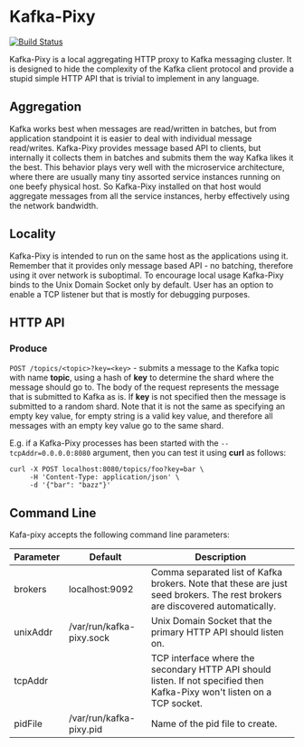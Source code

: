 # Kafka-Pixy

[![Build Status](https://travis-ci.org/mailgun/kafka-pixy.svg?branch=master)](https://travis-ci.org/mailgun/kafka-pixy)

Kafka-Pixy is a local aggregating HTTP proxy to Kafka messaging cluster. It is
designed to hide the complexity of the Kafka client protocol and provide a
stupid simple HTTP API that is trivial to implement in any language.

## Aggregation
Kafka works best when messages are read/written in batches, but from application
standpoint it is easier to deal with individual message read/writes. Kafka-Pixy
provides message based API to clients, but internally it collects them in
batches and submits them the way Kafka likes it the best. This behavior plays
very well with the microservice architecture, where there are usually many tiny
assorted service instances running on one beefy physical host. So Kafka-Pixy
installed on that host would aggregate messages from all the service instances,
herby effectively using the network bandwidth.

## Locality
Kafka-Pixy is intended to run on the same host as the applications using it.
Remember that it provides only message based API - no batching, therefore using
it over network is suboptimal. To encourage local usage Kafka-Pixy binds to
the Unix Domain Socket only by default. User has an option to enable a TCP
listener but that is mostly for debugging purposes.

## HTTP API

### Produce

`POST /topics/<topic>?key=<key>` - submits a message to the Kafka topic with
name **topic**, using a hash of **key** to determine the shard where the message
should go to. The body of the request represents the message that
is submitted to Kafka as is. If **key** is not specified then the message is
submitted to a random shard. Note that it is not the same as specifying an empty
key value, for empty string is a valid key value, and therefore all messages
with an empty key value go to the same shard.

E.g. if a Kafka-Pixy processes has been started with the `--tcpAddr=0.0.0.0:8080`
argument, then you can test it using **curl** as follows:

```
curl -X POST localhost:8080/topics/foo?key=bar \
     -H 'Content-Type: application/json' \
     -d '{"bar": "bazz"}'
```

## Command Line

Kafa-pixy accepts the following command line parameters:

 Parameter | Default                  | Description
-----------|--------------------------|----------------------------------------
 brokers   | localhost:9092           | Comma separated list of Kafka brokers. Note that these are just seed brokers. The rest brokers are discovered automatically.
 unixAddr  | /var/run/kafka-pixy.sock | Unix Domain Socket that the primary HTTP API should listen on.
 tcpAddr   |                          | TCP interface where the secondary HTTP API should listen. If not specified then Kafka-Pixy won't listen on a TCP socket.
 pidFile   | /var/run/kafka-pixy.pid  | Name of the pid file to create.
